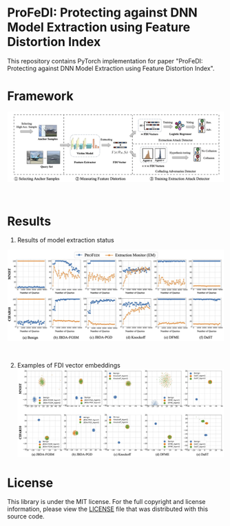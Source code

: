 # ProFeDI: Protecting against DNN Model Extraction using Feature Distortion Index

This repository contains PyTorch implementation for paper "ProFeDI: Protecting against DNN Model Extraction using Feature Distortion Index".


# Framework

![ Overview the pipeline of ProFeDI](https://raw.githubusercontent.com/grasses/ProFeDI/master/figure/fig1_pipline.jpg)

<br>

# Results

1. Results of model extraction status

![Results of model extraction status](https://raw.githubusercontent.com/grasses/ProFeDI/master/figure/fig2_extraction_status.jpg)


<br>

2. Examples of FDI vector embeddings
![Examples of FDI vector embeddings for distributed attacks on MNIST and CIFAR10, where the colors of points indicate different agents.](https://raw.githubusercontent.com/grasses/ProFeDI/master/figure/fig3_embedding.jpg)



# License

This library is under the MIT license. 
For the full copyright and license information, please view the [LICENSE](https://raw.githubusercontent.com/grasses/ProFeDI/master/LICENSE) file that was distributed with this source code.